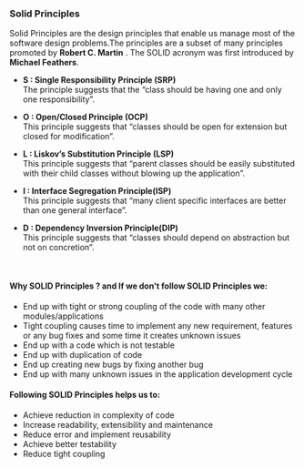 ### Solid Principles


Solid Principles are the design principles that enable us manage most of the software design problems.The principles are a subset of
many principles promoted by **Robert C. Martin** . The SOLID acronym was first introduced by **Michael Feathers**. 


* **S : Single Responsibility Principle (SRP)**</br>
The principle suggests that the “class should be having one and only one responsibility”.</br>

* **O : Open/Closed Principle (OCP)**</br>
This principle suggests that “classes should be open for extension but closed for modification”.</br>

* **L : Liskov’s Substitution Principle (LSP)**</br>
This principle suggests that “parent classes should be easily substituted with their child classes without blowing up the application”.</br>

* **I : Interface Segregation Principle(ISP)**</br>
This principle suggests that “many client specific interfaces are better than one general interface”.</br>

* **D : Dependency Inversion Principle(DIP)**</br>
This principle suggests that “classes should depend on abstraction but not on concretion”.</br>

</br>


#### Why SOLID Principles ? and If we don't follow SOLID Principles we:</br>

* End up with tight or strong coupling of the code with many other modules/applications
* Tight coupling causes time to implement any new requirement, features or any bug fixes and some time it creates unknown issues
* End up with a code which is not testable
* End up with duplication of code
* End up creating new bugs by fixing another bug
* End up with many unknown issues in the application development cycle


#### Following SOLID Principles helps us to:</br>

* Achieve reduction in complexity of code
* Increase readability, extensibility and maintenance
* Reduce error and implement reusability 
* Achieve better testability
* Reduce tight coupling 





